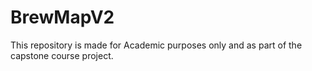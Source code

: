 # BrewMapV2
This repository is made for Academic purposes only and as part of the capstone course project.
